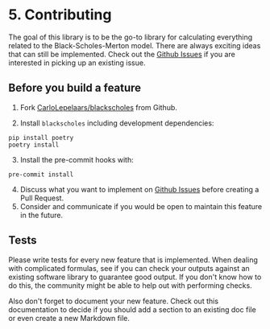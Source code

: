 # 5. Contributing

The goal of this library is to be the go-to library
for calculating everything related to the Black-Scholes-Merton model.
There are always exciting ideas that can still be implemented.
Check out the [Github Issues](https://github.com/CarloLepelaars/blackscholes/issues) if you are interested in picking up an existing issue.

## Before you build a feature

1. Fork [CarloLepelaars/blackscholes](https://github.com/CarloLepelaars/blackscholes) from Github.

2. Install `blackscholes` including development dependencies:

```commandline
pip install poetry
poetry install
```

3. Install the pre-commit hooks with:

`pre-commit install`

4. Discuss what you want to implement on [Github Issues](https://github.com/CarloLepelaars/blackscholes/issues) before creating a Pull Request.
5. Consider and communicate if you would be open to maintain this feature in the future.

## Tests
Please write tests for every new feature that is implemented.
When dealing with complicated formulas, see if you can check your outputs
against an existing software library to guarantee good output.
If you don't know how to do this, the community might be able to help out with performing checks.

Also don't forget to document your new feature. 
Check out this documentation to decide if you should
add a section to an existing doc file or even create a new Markdown file.
